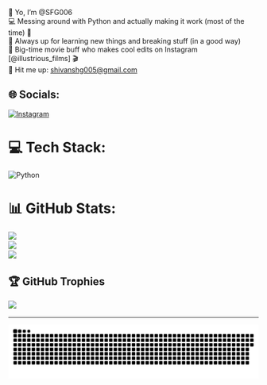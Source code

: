 
👋 Yo, I’m @SFG006  <br>💻 Messing around with Python and actually making it work (most of the time) 🐍  <br>🚀 Always up for learning new things and breaking stuff (in a good way)  <br>🎥 Big-time movie buff who makes cool edits on Instagram [@illustrious_films] 🎬  <br>📩 Hit me up: shivanshg005@gmail.com  <br>


## 🌐 Socials:
[![Instagram](https://img.shields.io/badge/Instagram-%23E4405F.svg?logo=Instagram&logoColor=white)](https://instagram.com/illustrious_films) 

# 💻 Tech Stack:
![Python](https://img.shields.io/badge/python-3670A0?style=for-the-badge&logo=python&logoColor=ffdd54)
# 📊 GitHub Stats:
![](https://github-readme-stats.vercel.app/api?username=SFG006&theme=dark&hide_border=false&include_all_commits=true&count_private=true)<br/>
![](https://github-readme-streak-stats.herokuapp.com/?user=SFG006&theme=dark&hide_border=false)<br/>
![](https://github-readme-stats.vercel.app/api/top-langs/?username=SFG006&theme=dark&hide_border=false&include_all_commits=true&count_private=true&layout=compact)

## 🏆 GitHub Trophies
![](https://github-profile-trophy.vercel.app/?username=SFG006&theme=radical&no-frame=false&no-bg=true&margin-w=4)


---

<!-- Proudly created with GPRM ( https://gprm.itsvg.in ) -->

<picture>
  <source media="(prefers-color-scheme: dark)" srcset="https://raw.githubusercontent.com/SFG006/SFG006/output/github-snake-dark.svg" />
  <source media="(prefers-color-scheme: light)" srcset="https://raw.githubusercontent.com/SFG006/SFG006/output/github-snake.svg" />
  <img alt="github-snake" src="https://raw.githubusercontent.com/SFG006/SFG006/output/github-snake.svg" />
</picture>
